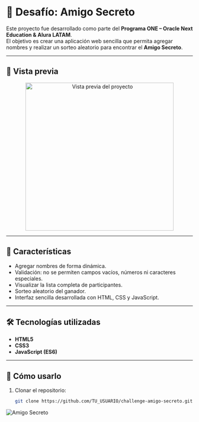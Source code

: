 # 🎁 Desafío: Amigo Secreto

Este proyecto fue desarrollado como parte del **Programa ONE – Oracle Next Education & Alura LATAM**.  
El objetivo es crear una aplicación web sencilla que permita agregar nombres y realizar un sorteo aleatorio para encontrar el **Amigo Secreto**.

---

## 📸 Vista previa
<p align="center">
  <img src="activos/amigo-secreto.png" alt="Vista previa del proyecto" width="400px">
</p>

---

## 🚀 Características
- Agregar nombres de forma dinámica.
- Validación: no se permiten campos vacíos, números ni caracteres especiales.
- Visualizar la lista completa de participantes.
- Sorteo aleatorio del ganador.
- Interfaz sencilla desarrollada con HTML, CSS y JavaScript.

---

## 🛠 Tecnologías utilizadas
- **HTML5**
- **CSS3**
- **JavaScript (ES6)**

---

## 📂 Cómo usarlo
1. Clonar el repositorio:
   ```bash
   git clone https://github.com/TU_USUARIO/challenge-amigo-secreto.git

![Amigo Secreto](./assets/amigo-secreto.png)





